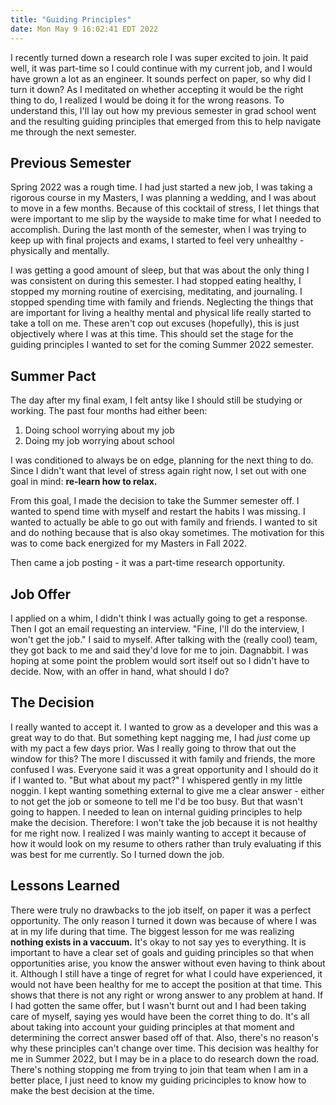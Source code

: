 ```yaml
---
title: "Guiding Principles"
date: Mon May 9 16:02:41 EDT 2022
---
```


I recently turned down a research role I was super excited to join. It paid well, it was part-time so I could continue with my current job, and I would have grown a lot as an engineer. It sounds perfect on paper, so why did I turn it down? As I meditated on whether accepting it would be the right thing to do, I realized I would be doing it for the wrong reasons. To understand this, I'll lay out how my previous semester in grad school went and the resulting guiding principles that emerged from this to help navigate me through the next semester.

## Previous Semester

Spring 2022 was a rough time. I had just started a new job, I was taking a rigorous course in my Masters, I was planning a wedding, and I was about to move in a few months. Because of this cocktail of stress, I let things that were important to me slip by the wayside to make time for what I needed to accomplish. During the last month of the semester, when I was trying to keep up with final projects and exams, I started to feel very unhealthy - physically and mentally.

I was getting a good amount of sleep, but that was about the only thing I was consistent on during this semester. I had stopped eating healthy, I stopped my morning routine of exercising, meditating, and journaling. I stopped spending time with family and friends. Neglecting the things that are important for living a healthy mental and physical life really started to take a toll on me. These aren't cop out excuses (hopefully), this is just objectively where I was at this time. This should set the stage for the guiding principles I wanted to set for the coming Summer 2022 semester.

## Summer Pact

The day after my final exam, I felt antsy like I should still be studying or working. The past four months had either been:

1) Doing school worrying about my job
2) Doing my job worrying about school

I was conditioned to always be on edge, planning for the next thing to do. Since I didn't want that level of stress again right now, I set out with one goal in mind: **re-learn how to relax.**

From this goal, I made the decision to take the Summer semester off. I wanted to spend time with myself and restart the habits I was missing. I wanted to actually be able to go out with family and friends. I wanted to sit and do nothing because that is also okay sometimes. The motivation for this was to come back energized for my Masters in Fall 2022.

Then came a job posting - it was a part-time research opportunity.

## Job Offer

I applied on a whim, I didn't think I was actually going to get a response. Then I got an email requesting an interview. "Fine, I'll do the interview, I won't get the job." I said to myself. After talking with the (really cool) team, they got back to me and said they'd love for me to join. Dagnabbit. I was hoping at some point the problem would sort itself out so I didn't have to decide. Now, with an offer in hand, what should I do?

## The Decision

I really wanted to accept it. I wanted to grow as a developer and this was a great way to do that. But something kept nagging me, I had *just* come up with my pact a few days prior. Was I really going to throw that out the window for this? The more I discussed it with family and friends, the more confused I was. Everyone said it was a great opportunity and I should do it if I wanted to. "But what about my pact?" I whispered gently in my little noggin. I kept wanting something external to give me a clear answer - either to not get the job or someone to tell me I'd be too busy. But that wasn't going to happen. I needed to lean on internal guiding principles to help make the decision. Therefore: I won't take the job because it is not healthy for me right now. I realized I was mainly wanting to accept it because of how it would look on my resume to others rather than truly evaluating if this was best for me currently. So I turned down the job. 


## Lessons Learned

There were truly no drawbacks to the job itself, on paper it was a perfect opportunity. The only reason I turned it down was because of where I was at in my life during that time. The biggest lesson for me was realizing **nothing exists in a vaccuum.** It's okay to not say yes to everything. It is important to have a clear set of goals and guiding principles so that when opportunities arise, you know the answer without even having to think about it. Although I still have a tinge of regret for what I could have experienced, it would not have been healthy for me to accept the position at that time. This shows that there is not any right or wrong answer to any problem at hand. If I had gotten the same offer, but I wasn't burnt out and I had been taking care of myself, saying yes would have been the corret thing to do. It's all about taking into account your guiding principles at that moment and determining the correct answer based off of that. Also, there's no reason's why these principles can't change over time. This decision was healthy for me in Summer 2022, but I may be in a place to do research down the road. There's nothing stopping me from trying to join that team when I am in a better place, I just need to know my guiding pricinciples to know how to make the best decision at the time.